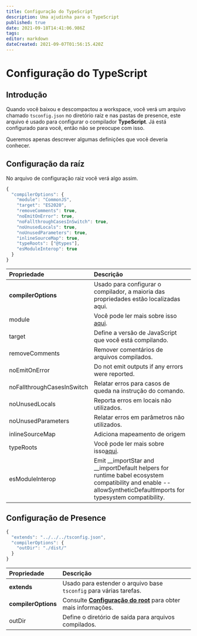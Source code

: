 ```yaml
---
title: Configuração do TypeScript
description: Uma ajudinha para o TypeScript
published: true
date: 2021-09-18T14:41:06.986Z
tags: 
editor: markdown
dateCreated: 2021-09-07T01:56:15.420Z
---
```


# Configuração do TypeScript

## Introdução

Quando você baixou e descompactou a workspace, você verá um arquivo chamado `tsconfig.json` no diretório raíz e nas pastas de presence, este arquivo é usado para configurar o compilador **TypeScript**. Já está configurado para você, então não se preocupe com isso.

Queremos apenas descrever algumas definições que você deveria conhecer.

## Configuração da raíz

No arquivo de configuração raiz você verá algo assim.

```javascript
{
  "compilerOptions": {
    "module": "CommonJS",
    "target": "ES2020",
    "removeComments": true,
    "noEmitOnError": true,
    "noFallthroughCasesInSwitch": true,
    "noUnusedLocals": true,
    "noUnusedParameters": true,
    "inlineSourceMap": true,
    "typeRoots": ["@types"],
    "esModuleInterop": true
  }
}
```

| Propriedade                | Descrição                                                                                                                                                           |
|:-------------------------- |:------------------------------------------------------------------------------------------------------------------------------------------------------------------- |
| **compilerOptions**        | Usado para configurar o compilador, a maioria das propriedades estão localizadas aqui.                                                                              |
| module                     | Você pode ler mais sobre isso [aqui](https://www.typescriptlang.org/docs/handbook/modules.html).                                                                    |
| target                     | Define a versão de JavaScript que você está compilando.                                                                                                             |
| removeComments             | Remover comentários de arquivos compilados.                                                                                                                         |
| noEmitOnError              | Do not emit outputs if any errors were reported.                                                                                                                    |
| noFallthroughCasesInSwitch | Relatar erros para casos de queda na instrução do comando.                                                                                                          |
| noUnusedLocals             | Reporta erros em locais não utilizados.                                                                                                                             |
| noUnusedParameters         | Relatar erros em parâmetros não utilizados.                                                                                                                         |
| inlineSourceMap            | Adiciona mapeamento de origem                                                                                                                                       |
| typeRoots                  | Você pode ler mais sobre isso[aqui](https://www.typescriptlang.org/docs/handbook/tsconfig-json.html#types-typeroots-and-types).                                     |
| esModuleInterop            | Emit __importStar and __importDefault helpers for runtime babel ecosystem compatibility and enable --allowSyntheticDefaultImports for typesystem compatibility. |

## Configuração de Presence

```javascript
{
  "extends": "../../../tsconfig.json",
  "compilerOptions": {
    "outDir": "./dist/"
  }
}
```

| Propriedade         | Descrição                                                                                                   |
|:------------------- |:----------------------------------------------------------------------------------------------------------- |
| **extends**         | Usado para estender o arquivo base `tsconfig` para várias tarefas.                                          |
| **compilerOptions** | Consulte [**Configuração do root**](/dev/presence/tsconfig#root-configuration) para obter mais informações. |
| outDir              | Define o diretório de saída para arquivos compilados.                                                       |
